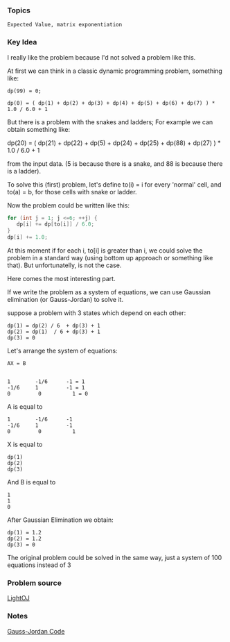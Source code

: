 ### Topics

    Expected Value, matrix exponentiation

### Key Idea

I really like the problem because I'd not solved a problem like this.

At first we can think in a classic dynamic programming problem, something like:


    dp(99) = 0;

    dp(0) = ( dp(1) + dp(2) + dp(3) + dp(4) + dp(5) + dp(6) + dp(7) ) * 1.0 / 6.0 + 1


But there is a problem with the snakes and ladders; For example we can obtain something like:


  dp(20) = ( dp(21) + dp(22) + dp(5) + dp(24) + dp(25) + dp(88) + dp(27) ) * 1.0 / 6.0 + 1


from the input data. (5 is because there is a snake, and 88 is because there is a ladder).

To solve this (first) problem, let's define to(i) = i for every 'normal' cell, and to(a) = b, for those cells with snake or ladder.

Now the problem could be written like this:


```c++
for (int j = 1; j <=6; ++j) {
   dp[i] += dp[to[i]] / 6.0;
}
dp[i] += 1.0;
```

At this moment if for each i, to[i] is greater than i, we could solve the problem in a standard way (using bottom up approach or something like that). But unfortunatelly, is not the case.

Here comes the most interesting part.

If we write the problem as a system of equations, we can use Gaussian elimination (or Gauss-Jordan) to solve it.

suppose a problem with 3 states which depend on each other:

    dp(1) = dp(2) / 6  + dp(3) + 1
    dp(2) = dp(1)  / 6 + dp(3) + 1
    dp(3) = 0

Let's arrange the system of equations:

    AX = B


    1        -1/6      -1 = 1
    -1/6     1         -1 = 1
    0         0          1 = 0

A is equal to

    1        -1/6      -1
    -1/6     1         -1
    0         0          1


X is equal to

    dp(1)
    dp(2)
    dp(3)

And B is equal to

    1
    1
    0


After Gaussian Elimination we obtain:

    dp(1) = 1.2
    dp(2) = 1.2
    dp(3) = 0

The original problem could be solved in the same way, just a system of 100 equations instead of 3

### Problem source

[LightOJ](http://lightoj.com/volume_showproblem.php?problem=1151)

### Notes

[Gauss-Jordan Code](http://stanford.edu/~liszt90/acm/notebook.html#file14)
